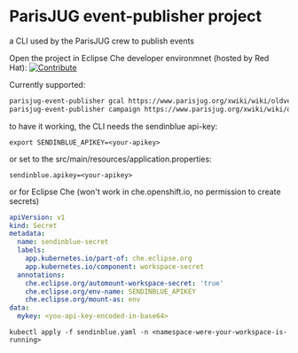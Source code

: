 # ParisJUG event-publisher project

a CLI used by the ParisJUG crew to publish events

Open the project in Eclipse Che developer environmnet (hosted by Red Hat): [![Contribute](https://www.eclipse.org/che/factory-contribute.svg)](https://che.openshift.io/f?url=https://github.com/parisjug/event-publisher)

Currently supported:
```bash
parisjug-event-publisher gcal https://www.parisjug.org/xwiki/wiki/oldversion/view/Meeting/20201208 # will generate a google calendar url, fetching data from the wiki page in parameter
parisjug-event-publisher campaign https://www.parisjug.org/xwiki/wiki/oldversion/view/Meeting/20201208 # create a sendinblue campaign, fetching data from the wiki page in parameter
```

to have it working, the CLI needs the sendinblue api-key:
```
export SENDINBLUE_APIKEY=<your-apikey>
```
or set to the src/main/resources/application.properties:
```
sendinblue.apikey=<your-apikey>
```
or for Eclipse Che (won't work in che.openshift.io, no permission to create secrets)
```sendinblue.yaml
apiVersion: v1
kind: Secret
metadata:
  name: sendinblue-secret
  labels:
    app.kubernetes.io/part-of: che.eclipse.org
    app.kubernetes.io/component: workspace-secret
  annotations:
    che.eclipse.org/automount-workspace-secret: 'true'
    che.eclipse.org/env-name: SENDINBLUE_APIKEY
    che.eclipse.org/mount-as: env
data:
  mykey: <you-api-key-encoded-in-base64>
```

```
kubectl apply -f sendinblue.yaml -n <namespace-were-your-workspace-is-running>
```
